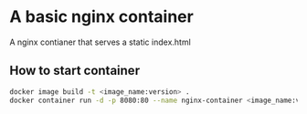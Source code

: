 # A basic nginx container 

A nginx contianer that serves a static index.html 

## How to start container
```bash 
docker image build -t <image_name:version> . 
docker container run -d -p 8080:80 --name nginx-container <image_name:version>

